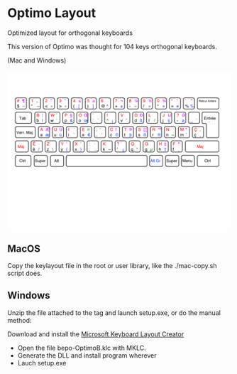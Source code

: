 # Optimo Layout

Optimized layout for orthogonal keyboards

This version of Optimo was thought for 104 keys orthogonal keyboards.

(Mac and Windows)

![Image](bepo-Optimo.png)

## MacOS

Copy the keylayout file in the root or user library, like the ./mac-copy.sh
script does.

## Windows

Unzip the file attached to the tag and launch setup.exe, or do the
manual method:

Download and install the [Microsoft Keyboard Layout
Creator](https://msdn.microsoft.com/en-us/globalization/keyboardlayouts)

* Open the file bepo-OptimoB.klc with MKLC.
* Generate the DLL and install program wherever
* Lauch setup.exe

